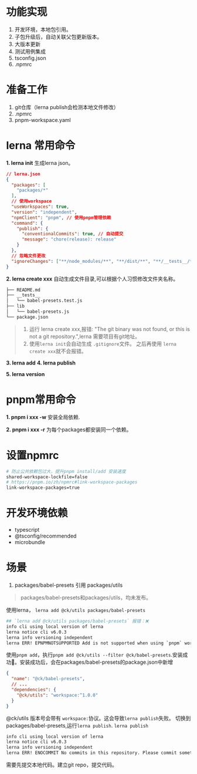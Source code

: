 # 功能实现
1. 开发环境，本地包引用。
2. 子包升级后，自动关联父包更新版本。
3. 大版本更新
4. 测试用例集成
5. tsconfig.json
6. .npmrc

# 准备工作
1. git仓库（lerna publish会检测本地文件修改）
2. .npmrc 
3. pnpm-workspace.yaml

# lerna 常用命令
**1. lerna init**
生成lerna json。
```json
// lerna.json
{
  "packages": [
    "packages/*"
  ],
  // 使用workspace
  "useWorkspaces": true,
  "version": "independent",
  "npmClient": "pnpm", // 使用pnpm管理依赖
  "command": {
    "publish": {
      "conventionalCommits": true, // 自动提交
      "message": "chore(release): release"
    }
  },
  // 忽略文件更改
  "ignoreChanges": ["**/node_modules/**", "**/dist/**", "**/__tests__/**"]
}

```
**2. lerna create xxx**
自动生成文件目录,可以根据个人习惯修改文件夹名称。
```bash
├── README.md
├── __tests__
│   └── babel-presets.test.js
├── lib
│   └── babel-presets.js
└── package.json
```
> 1. 运行 lerna create xxx,报错: "The git binary was not found, or this is not a git repository.",lerna 需要项目有git地址。
> 2. 使用`lerna init`会自动生成 `.gitignore`文件。 之后再使用 `lerna create xxx`就不会报错。

**3. lerna add**
**4. lerna publish**

**5. lerna version**

# pnpm常用命令

**1. pnpm i xxx -w**
安装全局依赖.

**2. pnpm i xxx -r**
为每个packages都安装同一个依赖。

# 设置npmrc
```bash
# 防止公共依赖包过大，提升pnpm install/add 安装速度
shared-workspace-lockfile=false
# https://pnpm.io/zh/npmrc#link-workspace-packages
link-workspace-packages=true
```

# 开发环境依赖
- typescript
- @tsconfig/recommended
- microbundle

# 场景
1. packages/babel-presets 引用 packages/utils
> packages/babel-presets和packages/utils，均未发布。

使用lerna， `lerna add @ck/utils packages/babel-presets` 

```bash
## `lerna add @ck/utils packages/babel-presets` 报错：❌
info cli using local version of lerna
lerna notice cli v6.0.3
lerna info versioning independent
lerna ERR! EPNPMNOTSUPPORTED Add is not supported when using `pnpm` workspaces. Use `pnpm` directly to add dependencies to packages: https://pnpm.io/cli/add
```

使用`pnpm add`，执行`pnpm add @ck/utils --filter @ck/babel-presets`.安装成功🎉。安装成功后，会在packages/babel-presets的package.json中新增
```json
{
  "name": "@ck/babel-presets",
  // ...
  "dependencies": {
    "@ck/utils": "workspace:^1.0.0"
  }
}
```
@ck/utils 版本号会带有 `workspace:`协议。这会导致`lerna publish`失败。 
切换到packages/babel-presets,运行`lerna publish`. 
`lerna publish` 
```bash
info cli using local version of lerna
lerna notice cli v6.0.3
lerna info versioning independent
lerna ERR! ENOCOMMIT No commits in this repository. Please commit something before using version
```
需要先提交本地代码。建立git repo，提交代码。